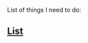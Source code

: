 List of things I need to do:<br>
<h2><a href="https://paulware.github.io/ThingsToDo/">List</a></h2> 
